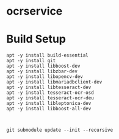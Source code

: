 
# ocrservice

# Build Setup

    apt -y install build-essential
    apt -y install git
    apt -y install libboost-dev
    apt -y install libzbar-dev
    apt -y install libopencv-dev
    apt -y install libmariadbclient-dev
    apt -y install libtesseract-dev
    apt -y install tesseract-ocr-osd
    apt -y install tesseract-ocr-deu
    apt -y install libleptonica-dev
    apt -y install libboost-all-dev



    git submodule update --init --recursive

    